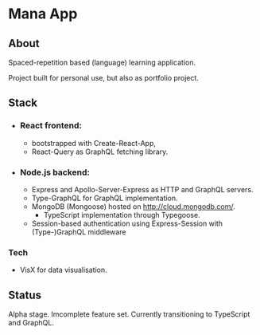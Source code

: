 # Mana App

## About

Spaced-repetition based (language) learning application.

Project built for personal use, but also as portfolio project.

## Stack

-  ### React frontend:
   -  bootstrapped with Create-React-App,
   -  React-Query as GraphQL fetching library.
-  ### Node.js backend:
   -  Express and Apollo-Server-Express as HTTP and GraphQL servers.
   -  Type-GraphQL for GraphQL implementation.
   -  MongoDB (Mongoose) hosted on http://cloud.mongodb.com/.
      -  TypeScript implementation through Typegoose.
   -  Session-based authentication using Express-Session with (Type-)GraphQL middleware

### Tech

-  VisX for data visualisation.

## Status

Alpha stage. Imcomplete feature set. Currently transitioning to TypeScript and GraphQL.
